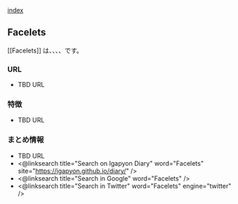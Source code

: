 [index](https://igapyon.github.io/diary/keyword/index.html)

## Facelets

[[Facelets]] は、、、、です。

### URL

* TBD URL

### 特徴

* TBD URL

### まとめ情報

* TBD URL
* <@linksearch title="Search on Igapyon Diary" word="Facelets" site="https://igapyon.github.io/diary/" />
* <@linksearch title="Search in Google" word="Facelets" />
* <@linksearch title="Search in Twitter" word="Facelets" engine="twitter" />

